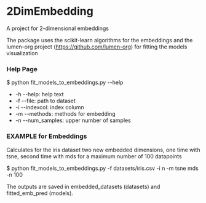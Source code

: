 # 2DimEmbedding
A project for 2-dimensional embeddings 

The package uses the scikit-learn algorithms for the embeddings and the lumen-org project (https://github.com/lumen-org) for fitting the models visualization

### Help Page

$ python fit_models_to_embeddings.py --help

+ -h --help:  help text
+ -f --file: path to dataset
+ -i --indexcol: index column
+ -m --methods: methods for embedding
+ -n --num_samples: upper number of samples


### EXAMPLE for Embeddings

Calculates for the iris dataset two new embedded dimensions, one time with tsne, second time with mds for a maximum number of 100 datapoints


$ python fit_models_to_embeddings.py -f datasets/iris.csv -i n -m tsne mds -n 100


The outputs are saved in embedded_datasets (datasets) and fitted_emb_pred (models).



